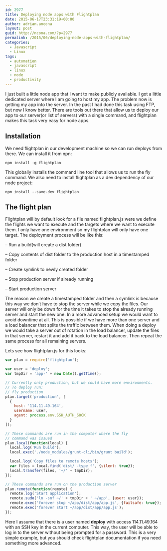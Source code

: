 ```yaml
---
id: 2977
title: Deploying node apps with Flightplan
date: 2015-06-17T23:31:19+00:00
author: adrian.ancona
layout: post
guid: http://ncona.com/?p=2977
permalink: /2015/06/deploying-node-apps-with-flightplan/
categories:
  - Javascript
  - Linux
tags:
  - automation
  - javascript
  - linux
  - node
  - productivity
---
```

I just built a little node app that I want to make publicly available. I got a little dedicated server where I am going to host my app. The problem now is getting my app into the server. In the past I had done this task using FTP, but now I know better. There are tools out there that allow us to deploy our app to our server(or list of servers) with a single command, and flightplan makes this task very easy for node apps.

## Installation

We need flightplan in our development machine so we can run deploys from there. We can install it from npn:

```
npm install -g flightplan
```

This globally installs the command line tool that allows us to run the fly command. We also need to install flightplan as a dev dependency of our node project:

```
npm install --save-dev flightplan
```

<!--more-->

## The flight plan

Flightplan will by default look for a file named flightplan.js were we define the flights we want to execute and the targets where we want to execute them. I only have one environment so my flightplan will only have one target. The deployment process will be like this:

&#8211; Run a build(will create a dist folder)
  
&#8211; Copy contents of dist folder to the production host in a timestamped folder
  
&#8211; Create symlink to newly created folder
  
&#8211; Stop production server if already running
  
&#8211; Start production server

The reason we create a timestamped folder and then a symlink is because this way we don&#8217;t have to stop the server while we copy the files. Our server will only be down for the time it takes to stop the already running server and start the new one. In a more advanced setup we would want to avoid downtime at all. This is possible if we have more than one server and a load balancer that splits the traffic between them. When doing a deploy we would take a server out of rotation in the load balancer, update the files in that server, restart it and add it back to the load balancer. Then repeat the same process for all remaining servers.

Lets see how flightplan.js for this looks:

```js
var plan = require('flightplan');

var user = 'deploy';
var tmpDir = 'app-' + new Date().getTime();

// Currently only production, but we could have more environments.
// To deploy run:
// fly production
plan.target('production', [
  {
    host: '114.11.49.164',
    username: user,
    agent: process.env.SSH_AUTH_SOCK
  }
]);

// These commands are run in the computer where the fly
// command was issued
plan.local(function(local) {
  local.log('Run build');
  local.exec('./node_modules/grunt-cli/bin/grunt build');

  local.log('Copy files to remote hosts');
  var files = local.find('dist/ -type f', {silent: true});
  local.transfer(files, '~/' + tmpDir);
});

// These commands are run on the production server
plan.remote(function(remote) {
  remote.log('Start application');
  remote.sudo('ln -snf ~/' + tmpDir + ' ~/app', {user: user});
  remote.exec('forever stop ~/app/dist/app/app.js', {failsafe: true});
  remote.exec('forever start ~/app/dist/app/app.js');
});
```

Here I assume that there is a user named **deploy** with access 114.11.49.164 with an SSH key in the current computer. This way, the user will be able to log in to the server without being prompted for a password. This is a very simple example, but you should check flightplan documentation if you need something more advanced.

